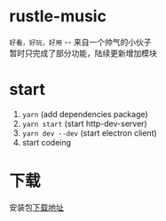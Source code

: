 # rustle-music
`好看，好玩，好用`  --  来自一个帅气的小伙子<br>
暂时只完成了部分功能，陆续更新增加模块

# start
1. `yarn` (add dependencies package)
2. `yarn start` (start http-dev-server)
3. `yarn dev --dev` (start electron client)
4. start codeing

# 下载
安装包[下载地址](https://imtaotao.github.io/rustle-music)
